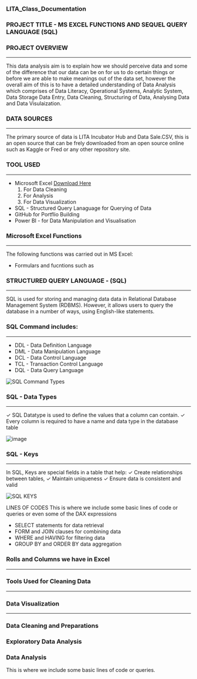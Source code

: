 ### LITA_Class_Documentation

### PROJECT TITLE - MS EXCEL FUNCTIONS AND SEQUEL QUERY LANGUAGE (SQL)

### PROJECT OVERVIEW
---
This data analysis aim is to explain how we should perceive data and some of the difference that our data can be on for us to do certain things or before we are able to make meanings out of the data set, however the overall aim of this is to have a detailed understanding of Data Analysis which comprises of Data Literacy, Operational Systems, Analytic System, Data Storage Data Entry, Data Cleaning, Structuring of Data, Analysing Data and Data Visulaization.

### DATA SOURCES 
---
The primary source of data is LITA Incubator Hub and Data Sale.CSV, this is an open source that can be frely downloaded from an open source online such as Kaggle or Fred or any other repository site.

### TOOL USED
---
- Microsoft Excel [Download Here](https://www.microsft.com) 
    1. For Data Cleaning
    2. For Analysis
    3. For Data Visualization
- SQL - Structured Query Lanaguage for Querying of Data
- GitHub for Portflio Building
- Power BI - for Data Manipulation and Visualisation

### Microsoft Excel Functions 
---
The following functions was carried out in MS Excel:
- Formulars and fucntions such as 

### STRUCTURED QUERY LANGUAGE - (SQL)
---
SQL is used for storing and managing data data in Relational Database Management System (RDBMS). However, it allows users to query the database in a number of ways, using English-like statements.

### SQL Command includes:
---
- DDL - Data Definition Language
- DML - Data Manipulation Language
- DCL - Data Control Language
- TCL - Transaction Control Language
- DQL - Data Query Language
  
![SQL Command Types](https://github.com/user-attachments/assets/921fa0c2-4b10-4567-a7cd-08af6f8e83be)

### SQL - Data Types 
---
✓ SQL Datatype is used to define the values that a column can contain.
✓ Every column is required to have a name and data type in the database table

![image](https://github.com/user-attachments/assets/9e695d9e-45d0-4fdf-879c-3a1a2276066f)

### SQL - Keys
---
In SQL, Keys are special fields in a table that help:
✓ Create relationships between tables,
✓ Maintain uniqueness 
✓ Ensure data is consistent and valid

![SQL KEYS](https://github.com/user-attachments/assets/3b24619f-8b5d-4ff7-b51c-38592543adee)


LINES OF CODES
This is where we include some basic lines of code or queries or even some of the DAX expressions 
- SELECT statements for data retrieval
- FORM and JOIN clauses for combining data
- WHERE and HAVING for filtering data
- GROUP BY and ORDER BY data aggregation

 

### Rolls and Columns we have in Excel 
---
  
### Tools Used for Cleaning Data
---





### Data Visualization 
---





### Data Cleaning and Preparations

### Exploratory Data Analysis 

### Data Analysis
This is where we include some basic lines of code or queries.
